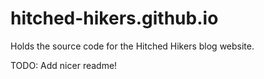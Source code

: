 # hitched-hikers.github.io

Holds the source code for the Hitched Hikers blog website.

TODO: Add nicer readme!
